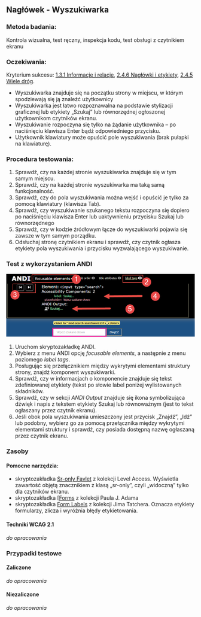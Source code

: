 ## Nagłówek - Wyszukiwarka

### Metoda badania:
Kontrola wizualna, test ręczny, inspekcja kodu, test obsługi z czytnikiem ekranu 

### Oczekiwania:
Kryterium sukcesu: [1.3.1 Informacje i relacje](https://wcag.lepszyweb.pl/#info-and-relationships), [2.4.6 Nagłówki i etykiety](https://wcag.lepszyweb.pl/#headings-and-labels), [2.4.5 Wiele dróg](https://wcag.lepszyweb.pl/#multiple-ways).
-	Wyszukiwarka znajduje się na początku strony w miejscu, w którym spodziewają się ją znaleźć użytkownicy
-	Wyszukiwarka jest łatwo rozpoznawalna na podstawie stylizacji graficznej lub etykiety „Szukaj” lub równorzędnej ogłoszonej użytkownikom czytników ekranu.    
-	Wyszukiwanie rozpoczyna się tylko na żądanie użytkownika – po naciśnięciu klawisza Enter bądź odpowiedniego przycisku.
-	Użytkownik klawiatury może opuścić pole wyszukiwania (brak pułapki na klawiaturę).

### Procedura testowania:
1.	Sprawdź, czy na każdej stronie wyszukiwarka znajduje się w tym samym miejscu.
2.	Sprawdź, czy na każdej stronie wyszukiwarka ma taką samą funkcjonalność.
3.	Sprawdź, czy do pola wyszukiwania można wejść i opuścić je tylko za pomocą klawiatury (klawisza Tab).
4.	Sprawdź, czy wyszukiwanie szukanego tekstu rozpoczyna się dopiero po naciśnięciu klawisza Enter lub uaktywnieniu przycisku Szukaj lub równorzędnego  
5.	Sprawdź, czy w kodzie źródłowym łącze do wyszukiwarki pojawia się zawsze w tym samym porządku.
6.	Odsłuchaj stronę czytnikiem ekranu i sprawdź, czy czytnik ogłasza etykiety pola wyszukiwania i przycisku wyzwalającego wyszukiwanie.  

### Test z wykorzystaniem ANDI
![Wykorzystanie skryptozakładki ANDI](img/andi-wyszukiwarka2.png)

1.	Uruchom skryptozakładkę ANDI. 
2.	Wybierz z menu ANDI opcję *focusable elements*, a następnie z menu poziomego *label tags*. 
3.	Posługując się przełącznikiem między wykrytymi elementami struktury strony, znajdź komponent wyszukiwarki. 
4.	Sprawdź, czy w informacjach o komponencie znajduje się tekst zdefiniowanej etykiety (tekst po słowie label poniżej wylistowanych składników.
5.	Sprawdź, czy w sekcji *ANDI Output* znajduje się ikona symbolizująca dźwięk i napis z tekstem etykiety Szukaj lub równoważnym (jest to tekst ogłaszany przez czytnik ekranu).
6.	Jeśli obok pola wyszukiwania umieszczony jest przycisk „Znajdź”, „Idź” lub podobny, wybierz go za pomocą przełącznika między wykrytymi elementami struktury i sprawdź, czy posiada dostępną nazwę ogłaszaną przez czytnik ekranu.       
 
### Zasoby

#### Pomocne narzędzia:
-	skryptozakładka [Sr-only Favlet](https://labs.levelaccess.com/index.php/Category:Favlet) z kolekcji Level Access. Wyświetla zawartość objętą znacznikiem z klasą „sr-only”, czyli „widoczną” tylko dla czytników ekranu.
-	skryptozakładka [[Forms](http://pauljadam.com/bookmarklets/index.html) z kolekcji Paula J. Adama
-	skryptozakładka [Form Labels](https://jimthatcher.com/favelets/) z kolekcji Jima Tatchera. Oznacza etykiety formularzy, zlicza i wyróżnia błędy etykietowania.

#### Techniki WCAG 2.1
_do opracowania_

### Przypadki testowe

#### Zaliczone
_do opracowania_

#### Niezaliczone
_do opracowania_